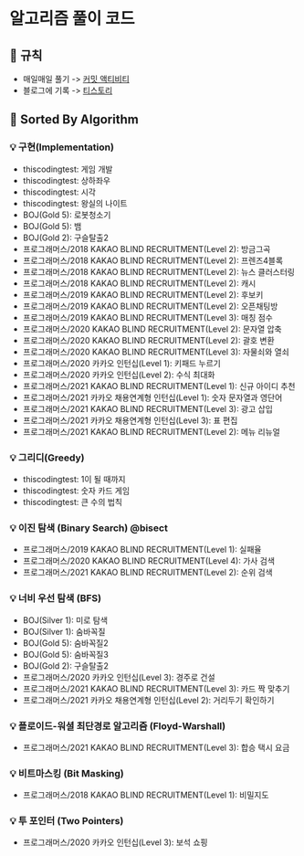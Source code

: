 # 알고리즘 풀이 코드

## :pencil: 규칙
- 매일매일 풀기 -> [커밋 액티비티](https://github.com/kseungwoo/algorithm-problem-solving/graphs/commit-activity) 
- 블로그에 기록 -> [티스토리](https://seungwoolog.tistory.com/category/Algorithm/Problem%20Solving)

## :open_file_folder: Sorted By Algorithm
### :bulb: 구현(Implementation)
- thiscodingtest: 게임 개발
- thiscodingtest: 상하좌우
- thiscodingtest: 시각
- thiscodingtest: 왕실의 나이트
- BOJ(Gold 5): 로봇청소기
- BOJ(Gold 5): 뱀
- BOJ(Gold 2): 구슬탈출2
- 프로그래머스/2018 KAKAO BLIND RECRUITMENT(Level 2): 방금그곡
- 프로그래머스/2018 KAKAO BLIND RECRUITMENT(Level 2): 프렌즈4블록
- 프로그래머스/2018 KAKAO BLIND RECRUITMENT(Level 2): 뉴스 클러스터링
- 프로그래머스/2018 KAKAO BLIND RECRUITMENT(Level 2): 캐시
- 프로그래머스/2019 KAKAO BLIND RECRUITMENT(Level 2): 후보키
- 프로그래머스/2019 KAKAO BLIND RECRUITMENT(Level 2): 오픈채팅방
- 프로그래머스/2019 KAKAO BLIND RECRUITMENT(Level 3): 매칭 점수
- 프로그래머스/2020 KAKAO BLIND RECRUITMENT(Level 2): 문자열 압축
- 프로그래머스/2020 KAKAO BLIND RECRUITMENT(Level 2): 괄호 변환
- 프로그래머스/2020 KAKAO BLIND RECRUITMENT(Level 3): 자물쇠와 열쇠
- 프로그래머스/2020 카카오 인턴십(Level 1): 키패드 누르기
- 프로그래머스/2020 카카오 인턴십(Level 2): 수식 최대화
- 프로그래머스/2021 KAKAO BLIND RECRUITMENT(Level 1): 신규 아이디 추천
- 프로그래머스/2021 카카오 채용연계형 인턴십(Level 1): 숫자 문자열과 영단어
- 프로그래머스/2021 KAKAO BLIND RECRUITMENT(Level 3): 광고 삽입
- 프로그래머스/2021 카카오 채용연계형 인턴십(Level 3): 표 편집
- 프로그래머스/2021 KAKAO BLIND RECRUITMENT(Level 2): 메뉴 리뉴얼

### :bulb: 그리디(Greedy)
- thiscodingtest: 1이 될 때까지
- thiscodingtest: 숫자 카드 게임
- thiscodingtest: 큰 수의 법칙

### :bulb: 이진 탐색 (Binary Search) @bisect
- 프로그래머스/2019 KAKAO BLIND RECRUITMENT(Level 1): 실패율
- 프로그래머스/2020 KAKAO BLIND RECRUITMENT(Level 4): 가사 검색
- 프로그래머스/2021 KAKAO BLIND RECRUITMENT(Level 2): 순위 검색

### :bulb: 너비 우선 탐색 (BFS)
- BOJ(Silver 1): 미로 탐색
- BOJ(Silver 1): 숨바꼭질
- BOJ(Gold 5): 숨바꼭질2
- BOJ(Gold 5): 숨바꼭질3
- BOJ(Gold 2): 구슬탈출2
- 프로그래머스/2020 카카오 인턴십(Level 3): 경주로 건설
- 프로그래머스/2021 KAKAO BLIND RECRUITMENT(Level 3): 카드 짝 맞추기
- 프로그래머스/2021 카카오 채용연계형 인턴십(Level 2): 거리두기 확인하기

### :bulb: 플로이드-워셜 최단경로 알고리즘 (Floyd-Warshall)
- 프로그래머스/2021 KAKAO BLIND RECRUITMENT(Level 3): 합승 택시 요금

### :bulb: 비트마스킹 (Bit Masking)
- 프로그래머스/2018 KAKAO BLIND RECRUITMENT(Level 1): 비밀지도

### :bulb: 투 포인터 (Two Pointers)
- 프로그래머스/2020 카카오 인턴십(Level 3): 보석 쇼핑
